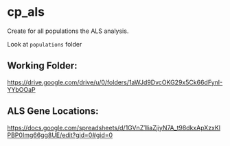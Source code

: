 # cp_als

Create for all populations the ALS analysis.

Look at `populations` folder


## Working Folder:
https://drive.google.com/drive/u/0/folders/1aWJd9DvcOKG29x5Ck66dFynI-YYbOOaP

## ALS Gene Locations: 
https://docs.google.com/spreadsheets/d/1GVnZ1IiaZjiyN7A_t98dkxApXzxKlPBP0Img66gg8UE/edit?gid=0#gid=0



